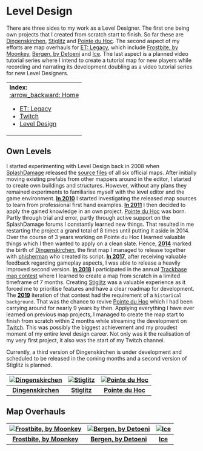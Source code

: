 Level Design
==========

There are three sides to my work as a Level Designer. The first one being own projects that I created from scratch start to finish. So far these are [Dingenskirchen](https://github.com/realkemon/home/blob/master/pages/dingenskirchen.md), [Stiglitz](https://github.com/realkemon/home/blob/master/pages/stiglitz.md) and [Pointe du Hoc](https://github.com/realkemon/home/blob/master/pages/pointe_du_hoc.md). The second aspect of my efforts are map overhauls for [ET: Legacy](https://github.com/realkemon/home/blob/master/pages/etlegacy.md), which include [Frostbite, by Moonkey](https://github.com/realkemon/home/blob/master/pages/etl_frostbite.md), [Bergen, by Detoeni](https://github.com/realkemon/home/blob/master/pages/etl_bergen.md) and [Ice](https://github.com/realkemon/home/blob/master/pages/etl_ice.md). The last aspect is a planned video tutorial series where I intend to create a tutorial map for new players while recording and narrating its development doubling as a video tutorial series for new Level Designers.


<table>
 <tr>
   <td><b>Index:</b><br>
<a href="https://github.com/realkemon/home/blob/master/README.md">:arrow_backward: Home</a><br>
<ul>
 <li><a href="https://github.com/realkemon/home/blob/master/README.md#et-legacy">ET: Legacy</a></li>
 <li><a href="https://github.com/realkemon/home/blob/master/README.md#twitch">Twitch</a></li>
 <li><a href="https://github.com/realkemon/home/blob/master/README.md#level-design">Level Design</a></li>
 </td>
 </tr>
</table>


Own Levels
----------

I started experimenting with Level Design back in 2008 when [SplashDamage](https://www.splashdamage.com/) released the [source files](https://www.splashdamage.com/news/wolfenstein-enemy-territory-map-source-files-released/) of all six official maps. After initially moving existing prefabs from other mappers around in the editor, I started to create own buildings and structures. However, without any plans they remained experiments to familiarise myself with the level editor and the game environment. [**In 2010**](https://forums.splashdamage.com/t/fueldump-tunnelexit-texture-problem/129412) I started investigating the released map sources to learn from professional first hand examples. [**In 2011**](https://forums.splashdamage.com/t/pointe-du-hoc-mapping-project/130773) I then decided to apply the gained knowledge in an own project. [Pointe du Hoc](https://github.com/realkemon/home/blob/master/pages/pointe_du_hoc.md) was born. Partly through trial and error, partly through active support on the SplashDamage forums I constantly learned new things. That resulted in me restarting the project a grand total of 8 times until putting it aside in 2014. Over the course of 3 years working on Pointe du Hoc I learned valuable things which I then wanted to apply on a clean slate. Hence, [**2014**](https://forums.splashdamage.com/t/map-release-dingenskirchen-a-tribute/144206) marked the birth of [Dingenskirchen](https://github.com/realkemon/home/blob/master/pages/dingenskirchen.md), the first map I managed to release together with [phisherman](https://forums.splashdamage.com/u/phisherman/summary) who created its script. [**In 2017**](https://forums.splashdamage.com/t/map-release-dingenskirchen-a-tribute/144206/89), after receiving valuable feedback regarding gameplay aspects, I was able to release a heavily improved second version. [**In 2018**](https://forums.splashdamage.com/t/map-stiglitz/233171) I participated in the annual [Trackbase map contest](https://contest.trackbase.net/) where I learned to create a map from scratch in a limited timeframe of 7 months. Creating [Stiglitz](https://github.com/realkemon/home/blob/master/pages/stiglitz.md) was a valuable experience as it forced me to prioritise features and have a clear roadmap for development. The [**2019**](https://contest.trackbase.net/) iteration of that contest had the requirement of a `historical background`. That was the chance to revive [Pointe du Hoc](https://github.com/realkemon/home/blob/master/pages/pointe_du_hoc.md) which I had been carrying around for nearly 9 years by then. Applying everything I have ever learned on previous map projects, I managed to create the map start to finish from scratch within 2 months while streaming the development on [Twitch](https://github.com/realkemon/home/blob/master/pages/twitch.md). This was possibly the biggest achievement and my proudest moment of my entire level design career. Not only was it the realisation of my very first project, it also was the start of my Twitch channel. 

Currently, a third version of Dingenskirchen is under development and scheduled to be released in the coming months and a second version of Stiglitz is planned.

[![Dingenskirchen](https://github.com/realkemon/home/blob/master/levelshots/dingenskirchen.png)](https://github.com/realkemon/home/blob/master/pages/dingenskirchen.md) | [![Stiglitz](https://github.com/realkemon/home/blob/master/levelshots/stiglitz.png)](https://github.com/realkemon/home/blob/master/pages/stiglitz.md) | [![Pointe du Hoc](https://github.com/realkemon/home/blob/master/levelshots/hoc.png)](https://github.com/realkemon/home/blob/master/pages/pointe_du_hoc.md)
:---:|:---:|:---:
[**Dingenskirchen**](https://github.com/realkemon/home/blob/master/pages/dingenskirchen.md) | [**Stiglitz**](https://github.com/realkemon/home/blob/master/pages/stiglitz.md) | [**Pointe du Hoc**](https://github.com/realkemon/home/blob/master/pages/pointe_du_hoc.md)


Map Overhauls
----------

[![Frostbite, by Moonkey](https://github.com/realkemon/home/blob/master/levelshots/etl_frostbite.png)](https://github.com/realkemon/home/blob/master/pages/etl_frostbite.md#) | [![Bergen, by Detoeni](https://github.com/realkemon/home/blob/master/levelshots/etl_bergen.png)](https://github.com/realkemon/home/blob/master/pages/etl_bergen.md#) | [![Ice](https://github.com/realkemon/home/blob/master/levelshots/etl_ice.png)](https://github.com/realkemon/home/blob/master/pages/etl_ice.md#)
:---:|:---:|:---:
[**Frostbite, by Moonkey**](https://github.com/realkemon/home/blob/master/pages/etl_frostbite.md#) | [**Bergen, by Detoeni**](https://github.com/realkemon/home/blob/master/pages/etl_bergen.md#) | [**Ice**](https://github.com/realkemon/home/blob/master/pages/etl_ice.md#)
